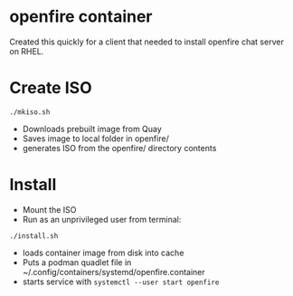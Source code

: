 # openfire container

Created this quickly for a client that needed to install openfire chat server on RHEL.

# Create ISO

```
./mkiso.sh
```

- Downloads prebuilt image from Quay
- Saves image to local folder in openfire/
- generates ISO from the openfire/ directory contents

# Install

- Mount the ISO
- Run as an unprivileged user from terminal:

```
./install.sh
```

- loads container image from disk into cache
- Puts a podman quadlet file in ~/.config/containers/systemd/openfire.container
- starts service with `systemctl --user start openfire`
